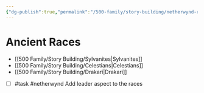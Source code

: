```yaml
---
{"dg-publish":true,"permalink":"/500-family/story-building/netherwynd-races/"}
---
```


# Ancient Races
- [[500 Family/Story Building/Sylvanites\|Sylvanites]]
- [[500 Family/Story Building/Celestians\|Celestians]]
- [[500 Family/Story Building/Drakari\|Drakari]]


- [ ] #task #netherwynd Add leader aspect to the races
